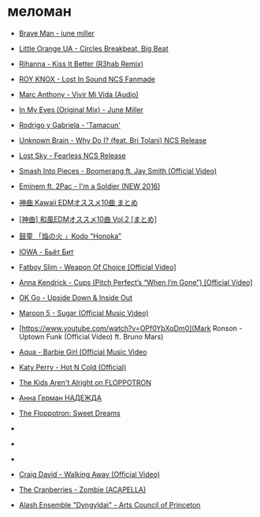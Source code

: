 # меломан

 * [Brave Man - june miller](https://www.youtube.com/watch?v=FPrDTQWVd1U)
 * [Little Orange UA - Circles Breakbeat, Big Beat](https://www.youtube.com/watch?v=aDpAKNiZzCs&list=RDaDpAKNiZzCs)
 * [Rihanna - Kiss It Better (R3hab Remix)](https://www.youtube.com/watch?v=gitRCAYw_gc)
 * [ROY KNOX - Lost In Sound NCS Fanmade](https://www.youtube.com/watch?v=Y9V9BxVj5y4)
 * [Marc Anthony - Vivir Mi Vida (Audio)](https://www.youtube.com/watch?v=YZfaeViZ73w)
 * [In My Eyes (Original Mix) - June Miller](https://www.youtube.com/watch?v=r4xWN-gZ5Vs)
 * [Rodrigo y Gabriela - 'Tamacun'](https://www.youtube.com/watch?v=l-qgum7hFXk)
 * [Unknown Brain - Why Do I? (feat. Bri Tolani) NCS Release](https://www.youtube.com/watch?v=tcHJodG5hX8)
 * [Lost Sky - Fearless NCS Release](https://www.youtube.com/watch?v=9rujCfYXhQc)
 * [Smash Into Pieces - Boomerang ft. Jay Smith (Official Video)](https://www.youtube.com/watch?v=iUyHv3iKBYA)
 * [Eminem ft. 2Pac - I'm a Soldier (NEW 2016)](https://www.youtube.com/watch?v=DpZWfscpJug)
 * [神曲 Kawaii EDMオススメ10曲 まとめ](https://www.youtube.com/watch?v=lN04a48Ba9I)
 * [[神曲] 和風EDMオススメ10曲 Vol.2 [まとめ]](https://www.youtube.com/watch?v=nQym1UgunFw)
 * [鼓童 「焔の火 」Kodo “Honoka”](https://www.youtube.com/watch?v=J2R9lMeJXU0)
 * [IOWA - Бьёт Бит](https://www.youtube.com/watch?v=d9eSfSACgmI)
 * [Fatboy Slim - Weapon Of Choice [Official Video]](https://www.youtube.com/watch?v=wCDIYvFmgW8)
 * [Anna Kendrick - Cups (Pitch Perfect’s “When I’m Gone”) [Official Video]](https://www.youtube.com/watch?v=cmSbXsFE3l8)
 * [OK Go - Upside Down & Inside Out](https://www.youtube.com/watch?v=LWGJA9i18Co)
 * [Maroon 5 - Sugar (Official Music Video)](https://www.youtube.com/watch?v=09R8_2nJtjg)
 * [https://www.youtube.com/watch?v=OPf0YbXqDm0](Mark Ronson - Uptown Funk (Official Video) ft. Bruno Mars)
 * [Aqua - Barbie Girl (Official Music Video](https://www.youtube.com/watch?v=ZyhrYis509A)
 * [Katy Perry - Hot N Cold (Official)](https://www.youtube.com/watch?v=kTHNpusq654)
 * [The Kids Aren't Alright on FLOPPOTRON](https://www.youtube.com/watch?v=PYnqVUx0Dzw)
 * [Анна Герман НАДЕЖДА](https://www.youtube.com/watch?v=nizOuUdULrw)
 * [The Floppotron: Sweet Dreams](https://www.youtube.com/watch?v=oGfkPCZYfFw)
 * []()
 * []()
 * []()
 
 
 
 
 * [Craig David - Walking Away (Official Video)](https://www.youtube.com/watch?v=Dbb7xeZGR-U)
 * [The Cranberries - Zombie (ACAPELLA)](https://www.youtube.com/watch?v=JQYtj8Uwybs)
 * [Alash Ensemble "Dyngyldai" - Arts Council of Princeton](https://www.youtube.com/watch?v=TIaTlQpja6I)
